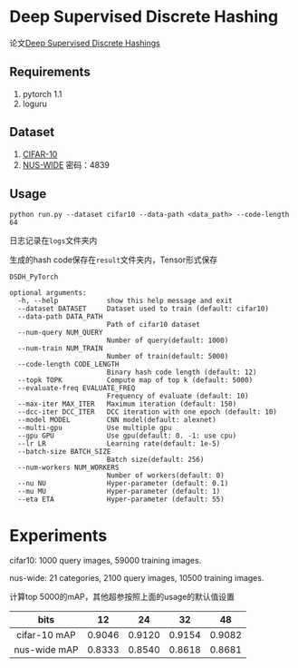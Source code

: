 # Deep Supervised Discrete Hashing

论文[Deep Supervised Discrete Hashings](http://papers.nips.cc/paper/6842-deep-supervised-discrete-hashing)

## Requirements
1. pytorch 1.1
2. loguru

## Dataset
1. [CIFAR-10](https://www.cs.toronto.edu/~kriz/cifar.html)
2. [NUS-WIDE](https://pan.baidu.com/s/1S1ZsYCEfbH5eQguHs8yG_w)
密码：4839

## Usage
`python run.py --dataset cifar10 --data-path <data_path> --code-length 64 `

日志记录在`logs`文件夹内

生成的hash code保存在`result`文件夹内，Tensor形式保存

```
DSDH_PyTorch

optional arguments:
  -h, --help            show this help message and exit
  --dataset DATASET     Dataset used to train (default: cifar10)
  --data-path DATA_PATH
                        Path of cifar10 dataset
  --num-query NUM_QUERY
                        Number of query(default: 1000)
  --num-train NUM_TRAIN
                        Number of train(default: 5000)
  --code-length CODE_LENGTH
                        Binary hash code length (default: 12)
  --topk TOPK           Compute map of top k (default: 5000)
  --evaluate-freq EVALUATE_FREQ
                        Frequency of evaluate (default: 10)
  --max-iter MAX_ITER   Maximum iteration (default: 150)
  --dcc-iter DCC_ITER   DCC iteration with one epoch (default: 10)
  --model MODEL         CNN model(default: alexnet)
  --multi-gpu           Use multiple gpu
  --gpu GPU             Use gpu(default: 0. -1: use cpu)
  --lr LR               Learning rate(default: 1e-5)
  --batch-size BATCH_SIZE
                        Batch size(default: 256)
  --num-workers NUM_WORKERS
                        Number of workers(default: 0)
  --nu NU               Hyper-parameter (default: 0.1)
  --mu MU               Hyper-parameter (default: 1)
  --eta ETA             Hyper-parameter (default: 55)

```

# Experiments
cifar10: 1000 query images, 59000 training images.

nus-wide: 21 categories, 2100 query images, 10500 training images.

计算top 5000的mAP，其他超参按照上面的usage的默认值设置

 bits | 12 | 24 | 32 | 48  
   :-:   |  :-:    |   :-:   |   :-:   |   :-:     
cifar-10 mAP | 0.9046 | 0.9120 | 0.9154 | 0.9082
nus-wide mAP | 0.8333 | 0.8540 | 0.8618 | 0.8681